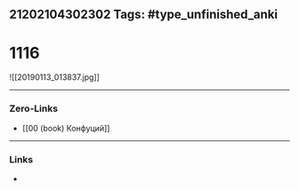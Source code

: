 21202104302302
Tags: #type_unfinished_anki
---
# 1116

![[20190113_013837.jpg]]

---
### Zero-Links
- [[00 (book) Конфуций]]
---
### Links
-